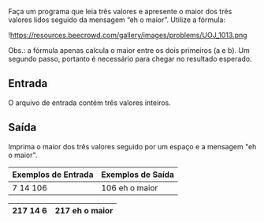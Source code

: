 Faça um programa que leia três valores e apresente o maior dos três valores lidos seguido da mensagem “eh o maior”. Utilize a fórmula:

!https://resources.beecrowd.com/gallery/images/problems/UOJ_1013.png

Obs.: a fórmula apenas calcula o maior entre os dois primeiros (a e b). Um segundo passo, portanto é necessário para chegar no resultado esperado.

## **Entrada**

O arquivo de entrada contém três valores inteiros.

## **Saída**

Imprima o maior dos três valores seguido por um espaço e a mensagem "eh o maior".

| **Exemplos de Entrada** | **Exemplos de Saída** |
| --- | --- |
| 7 14 106 | 106 eh o maior |

| 217 14 6 | 217 eh o maior |
| --- | --- |